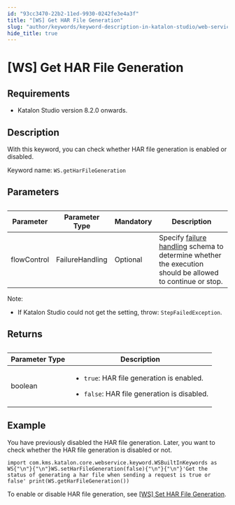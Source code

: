 ```yaml
---
id: "93cc3470-22b2-11ed-9930-0242fe3e4a3f"
title: "[WS] Get HAR File Generation"
slug: "author/keywords/keyword-description-in-katalon-studio/web-service-keywords/ws-get-har-file-generation"
hide_title: true
---
```


# <a id="id_0" class="anchor_top_offset"/><a id="ariaid-title1" class="anchor_top_offset"/>[WS] Get HAR File Generation


## Requirements

<div xmlns="http://www.w3.org/1999/xhtml" className="p"><ul className="ul"><li className="li"><p className="p">Katalon Studio version 8.2.0 onwards.</p></li></ul></div>

## <a id="id_0__id_1" class="anchor_top_offset"/>Description

<p xmlns="http://www.w3.org/1999/xhtml" className="p">With this keyword, you can check whether HAR file generation is enabled or disabled.</p> 
<p xmlns="http://www.w3.org/1999/xhtml" className="p">Keyword name: <code className="ph codeph">WS.getHarFileGeneration</code></p> 

## Parameters

<div xmlns="http://www.w3.org/1999/xhtml" className="p"><table className="table"><caption /><colgroup><col /><col /><col /><col /></colgroup><thead className="thead"><tr className><th className="entry anchor_top_offset" id="id_0__entry__1">Parameter</th><th className="entry anchor_top_offset" id="id_0__entry__2">Parameter Type </th><th className="entry anchor_top_offset" id="id_0__entry__3">Mandatory </th><th className="entry anchor_top_offset" id="id_0__entry__4">Description</th></tr></thead><tbody className="tbody"><tr className><td className="entry" headers="id_0__entry__1 id_0__entry__2 id_0__entry__3 id_0__entry__4 " rowSpan={1} colSpan={1}>flowControl</td><td className="entry" headers="id_0__entry__1 id_0__entry__2 id_0__entry__3 id_0__entry__4 " rowSpan={1} colSpan={1}>FailureHandling</td><td className="entry" headers="id_0__entry__1 id_0__entry__2 id_0__entry__3 id_0__entry__4 " rowSpan={1} colSpan={1}>Optional</td><td className="entry" headers="id_0__entry__1 id_0__entry__2 id_0__entry__3 id_0__entry__4 ">Specify <a className="xref" href="/docs/maintenance/configure-failure-handling-settings-in-katalon-studio">failure handling</a> schema to determine whether the execution should be allowed to continue or stop.</td></tr></tbody></table></div>
<div xmlns="http://www.w3.org/1999/xhtml" className="p"><div className="note note note_note"><span className="note__title">Note:</span> <ul className="ul"><li className="li"><p className="p">If Katalon Studio could not get the setting, throw: <code className="ph codeph">StepFailedException</code>.</p></li></ul></div></div>

## Returns

<div xmlns="http://www.w3.org/1999/xhtml" className="p"><table className="table"><caption /><colgroup><col /><col /></colgroup><thead className="thead"><tr className><th className="entry anchor_top_offset" id="id_0__entry__9">Parameter Type</th><th className="entry anchor_top_offset" id="id_0__entry__10"> Description</th></tr></thead><tbody className="tbody"><tr className><td className="entry" headers="id_0__entry__9 id_0__entry__10 " rowSpan={1} colSpan={1}>boolean</td><td className="entry" headers="id_0__entry__9 id_0__entry__10 " rowSpan={1} colSpan={1}><ul className="ul"><li className="li"><code className="ph codeph">true</code>: HAR file generation is enabled.</li></ul><ul className="ul"><li className="li"><p className="p"><code className="ph codeph">false</code>: HAR file generation is disabled.</p></li></ul></td></tr></tbody></table></div>

## Example

<p xmlns="http://www.w3.org/1999/xhtml" className="p">You have previously disabled the HAR file generation. Later, you want to check whether the HAR file generation is disabled or not.</p> 
<div xmlns="http://www.w3.org/1999/xhtml" className="p"><pre className="pre codeblock"><code>import com.kms.katalon.core.webservice.keyword.WSBuiltInKeywords as WS{"\n"}{"\n"}WS.setHarFileGeneration(false){"\n"}{"\n"}'Get the status of generating a har file when sending a request is true or false' print(WS.getHarFileGeneration())</code></pre></div>
<p xmlns="http://www.w3.org/1999/xhtml" className="p">To enable or disable HAR file generation, see <a className="xref" href="/docs/author/keywords/keyword-description-in-katalon-studio/web-service-keywords/ws-set-har-file-generation">[WS] Set HAR File Generation</a>.</p> 
